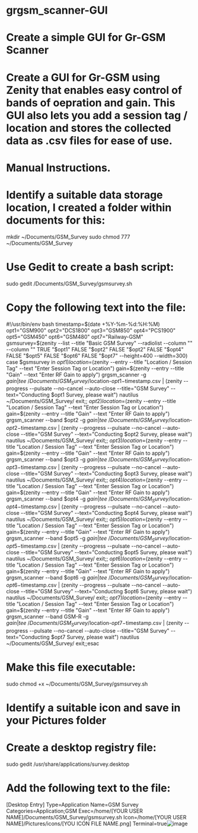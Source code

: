 # grgsm_scanner-GUI
# Create a simple GUI for Gr-GSM Scanner

# Create a GUI for Gr-GSM using Zenity that enables easy control of bands of oepration and gain. This GUI also lets you add a session tag / location and stores the collected data as .csv files for ease of use. 

# Manual Instructions.
# Identify a suitable data storage location, I created a folder within documents for this:

mkdir ~/Documents/GSM_Survey
sudo chmod 777 ~/Documents/GSM_Survey

# Use Gedit to create a bash script:

sudo gedit /Documents/GSM_Survey/gsmsurvey.sh

# Copy the following text into the file:

#!/usr/bin/env bash
timestamp=$(date +%Y-%m-%d:%H:%M)
opt1="GSM900"
opt2="DCS1800"
opt3="GSM850"
opt4="PCS1900"
opt5="GSM450"
opt6="GSM480"
opt7="Railway-GSM"
gsmsurvey=$(zenity --list --title "Basic GSM Survey" --radiolist  --column "" --column "" TRUE "$opt1" FALSE "$opt2" FALSE "$opt2" FALSE "$opt4" FALSE "$opt5" FALSE "$opt6" FALSE "$opt7" --height=400 --width=300)
case $gsmsurvey in
$opt1 )
location=$(zenity --entry --title "Location / Session Tag" --text "Enter Session Tag or Location")
gain=$(zenity --entry --title "Gain" --text "Enter RF Gain to apply")
grgsm_scanner -g $gain | tee ~/Documents/GSM_Survey/$location-$opt1-$timestamp.csv | (zenity --progress --pulsate --no-cancel --auto-close --title="GSM Survey" --text="Conducting $opt1 Survey, please wait")
nautilus ~/Documents/GSM_Survey/
exit;;
$opt2 )
location=$(zenity --entry --title "Location / Session Tag" --text "Enter Session Tag or Location")
gain=$(zenity --entry --title "Gain" --text "Enter RF Gain to apply")
grgsm_scanner --band $opt2 -g $gain | tee ~/Documents/GSM_Survey/$location-$opt2-$timestamp.csv | (zenity --progress --pulsate --no-cancel --auto-close --title="GSM Survey" --text="Conducting $opt2 Survey, please wait")
nautilus ~/Documents/GSM_Survey/
exit;;
$opt3 )
location=$(zenity --entry --title "Location / Session Tag" --text "Enter Session Tag or Location")
gain=$(zenity --entry --title "Gain" --text "Enter RF Gain to apply")
grgsm_scanner --band $opt3 -g $gain | tee ~/Documents/GSM_Survey/$location-$opt3-$timestamp.csv | (zenity --progress --pulsate --no-cancel --auto-close --title="GSM Survey" --text="Conducting $opt3 Survey, please wait")
nautilus ~/Documents/GSM_Survey/
exit;;
$opt4 )
location=$(zenity --entry --title "Location / Session Tag" --text "Enter Session Tag or Location")
gain=$(zenity --entry --title "Gain" --text "Enter RF Gain to apply")
grgsm_scanner --band $opt4 -g $gain | tee ~/Documents/GSM_Survey/$location-$opt4-$timestamp.csv | (zenity --progress --pulsate --no-cancel --auto-close --title="GSM Survey" --text="Conducting $opt4 Survey, please wait")
nautilus ~/Documents/GSM_Survey/
exit;;
$opt5 )
location=$(zenity --entry --title "Location / Session Tag" --text "Enter Session Tag or Location")
gain=$(zenity --entry --title "Gain" --text "Enter RF Gain to apply")
grgsm_scanner --band $opt5 -g $gain | tee ~/Documents/GSM_Survey/$location-$opt5-$timestamp.csv | (zenity --progress --pulsate --no-cancel --auto-close --title="GSM Survey" --text="Conducting $opt5 Survey, please wait")
nautilus ~/Documents/GSM_Survey/
exit;;
$opt6 )
location=$(zenity --entry --title "Location / Session Tag" --text "Enter Session Tag or Location")
gain=$(zenity --entry --title "Gain" --text "Enter RF Gain to apply")
grgsm_scanner --band $opt6 -g $gain | tee ~/Documents/GSM_Survey/$location-$opt6-$timestamp.csv | (zenity --progress --pulsate --no-cancel --auto-close --title="GSM Survey" --text="Conducting $opt6 Survey, please wait")
nautilus ~/Documents/GSM_Survey/
exit;;
$opt7 )
location=$(zenity --entry --title "Location / Session Tag" --text "Enter Session Tag or Location")
gain=$(zenity --entry --title "Gain" --text "Enter RF Gain to apply")
grgsm_scanner --band GSM-R -g $gain | tee ~/Documents/GSM_Survey/$location-$opt7-$timestamp.csv | (zenity --progress --pulsate --no-cancel --auto-close --title="GSM Survey" --text="Conducting $opt7 Survey, please wait")
nautilus ~/Documents/GSM_Survey/
exit;;esac

# Make this file executable:

sudo chmod +x ~/Documents/GSM_Survey/gsmsurvey.sh

# Identify a suitable icon and save in your Pictures folder

# Create a desktop registry file:

sudo gedit /usr/share/applications/survey.desktop

# Add the following text to the file:

[Desktop Entry]
Type=Application
Name=GSM Survey
Categories=Application;GSM
Exec=/home/[YOUR USER NAME]/Documents/GSM_Survey/gsmsurvey.sh
Icon=/home/[YOUR USER NAME]/Pictures/icons/[YOU ICON FILE NAME.png]
Terminal=true![image](https://user-images.githubusercontent.com/59212181/109427692-7446bb00-79eb-11eb-8ebc-f10808dc81bf.png)
